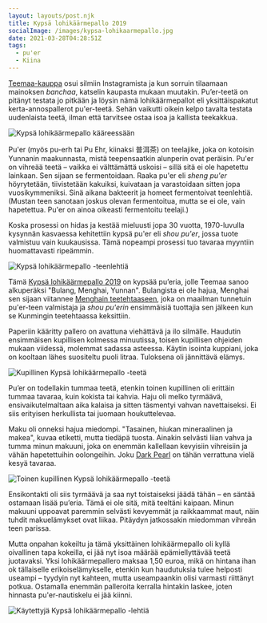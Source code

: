 ```yaml
---
layout: layouts/post.njk
title: Kypsä lohikäärmepallo 2019
socialImage: /images/kypsa-lohikaarmepallo.jpg
date: 2021-03-28T04:28:51Z
tags:
  - pu'er
  - Kiina
---
```

[Teemaa-kauppa](https://teemaa.fi/) osui silmiin Instagramista ja kun sorruin tilaamaan mainoksen *banchaa*, katselin kaupasta mukaan muutakin. Pu’er-teetä on pitänyt testata jo pitkään ja löysin nämä lohikäärmepallot eli yksittäispakatut kerta-annospallerot pu'er-teetä. Sehän vaikutti oikein kelpo tavalta testata uudenlaista teetä, ilman että tarvitsee ostaa isoa ja kallista teekakkua.

![Kypsä lohikäärmepallo kääreessään](/images/kypsa-lohikaarmepallo-kaare.jpg)

Pu'er (myös pu-erh tai Pu Ehr, kiinaksi 普洱茶) on teelajike, joka on kotoisin Yunnanin maakunnasta, mistä teepensaatkin alunperin ovat peräisin. Pu'er on vihreää teetä – vaikka ei välttämättä uskoisi – sillä sitä ei ole hapetettu lainkaan. Sen sijaan se fermentoidaan. Raaka pu'er eli *sheng pu'er* höyrytetään, tiivistetään kakuiksi, kuivataan ja varastoidaan sitten jopa vuosikymmeniksi. Sinä aikana bakteerit ja homeet fermentoivat teenlehtiä. (Mustan teen sanotaan joskus olevan fermentoitua, mutta se ei ole, vain hapetettua. Pu'er on ainoa oikeasti fermentoitu teelaji.)

Koska prosessi on hidas ja kestää mieluusti jopa 30 vuotta, 1970-luvulla kysynnän kasvaessa kehitettiin kypsä pu'er eli *shou pu'er*, jossa tuote valmistuu vain kuukausissa. Tämä nopeampi prosessi tuo tavaraa myyntiin huomattavasti ripeämmin.

![Kypsä lohikäärmepallo -teenlehtiä](/images/kypsa-lohikaarmepallo.jpg)

Tämä [Kypsä lohikäärmepallo 2019](https://teemaa.fi/p37401/kyps%C3%A4-lohik%C3%A4%C3%A4rmepallo-2019) on kypsää pu’eria, jolle Teemaa sanoo alkuperäksi "Bulang, Menghai, Yunnan". Bulangista ei ole hajua, Menghai sen sijaan viitannee [Menghain teetehtaaseen](https://teapedia.org/en/Menghai_Tea_Factory), joka on maailman tunnetuin pu'er-teen valmistaja ja *shou pu'erin* ensimmäisiä tuottajia sen jälkeen kun se Kunmingin teetehtaassa keksittiin.

Paperiin kääritty pallero on avattuna viehättävä ja ilo silmälle. Haudutin ensimmäisen kupillisen kolmessa minuutissa, toisen kupillisen ohjeiden mukaan viidessä, molemmat sadassa asteessa. Käytin isointa kuppiani, joka on kooltaan lähes suositeltu puoli litraa. Tuloksena oli jännittävä elämys.

![Kupillinen Kypsä lohikäärmepallo -teetä](/images/kypsa-lohikaarmepallo-kuppi-1.jpg)

Pu’er on todellakin tummaa teetä, etenkin toinen kupillinen oli erittäin tummaa tavaraa, kuin kokista tai kahvia. Haju oli melko tyrmäävä, ensivaikutelmaltaan aika kalaisa ja sitten täsmentyi vahvan navettaiseksi. Ei siis erityisen herkullista tai juomaan houkuttelevaa.

Maku oli onneksi hajua miedompi. "Tasainen, hiukan mineraalinen ja makea", kuvaa etiketti, mutta tiedäpä tuosta. Ainakin selvästi liian vahva ja tumma minun makuuni, joka on enemmän kallellaan kevyisiin vihreisiin ja vähän hapetettuihin oolongeihin. Joku [Dark Pearl](/posts/formosa-dark-pearl-oolong/) on tähän verrattuna vielä kesyä tavaraa.

![Toinen kupillinen Kypsä lohikäärmepallo -teetä](/images/kypsa-lohikaarmepallo-kuppi-2.jpg)

Ensikontakti oli siis tyrmäävä ja saa nyt toistaiseksi jäädä tähän – en säntää ostamaan lisää pu’eria. Tämä ei ole sitä, mitä teeltäni kaipaan. Minun makuuni uppoavat paremmin selvästi kevyemmät ja raikkaammat maut, näin tuhdit makuelämykset ovat liikaa. Pitäydyn jatkossakin miedomman vihreän teen parissa.

Mutta onpahan kokeiltu ja tämä yksittäinen lohikäärmepallo oli kyllä oivallinen tapa kokeilla, ei jää nyt isoa määrää epämiellyttävää teetä juotavaksi. Yksi lohikäärmepallero maksaa 1,50 euroa, mikä on hintana ihan ok tällaiselle erikoiselämykselle, etenkin kun haudutuksia tulee helposti useampi – tyydyin nyt kahteen, mutta useampaankin olisi varmasti riittänyt potkua. Ostamalla enemmän palleroita kerralla hintakin laskee, joten hinnasta pu'er-nautiskelu ei jää kiinni.

![Käytettyjä Kypsä lohikäärmepallo -lehtiä](/images/kypsa-lohikaarmepallo-lehdet.jpg)